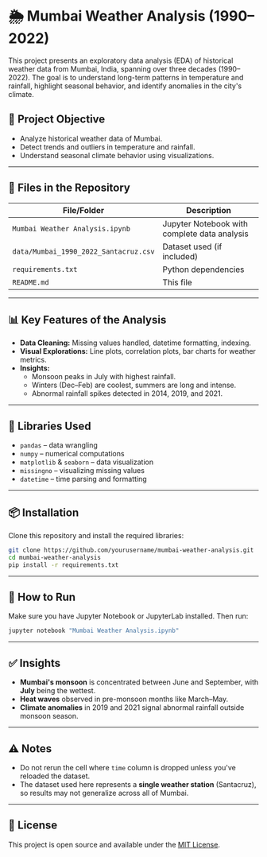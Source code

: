 # 🌦️ Mumbai Weather Analysis (1990–2022)

This project presents an exploratory data analysis (EDA) of historical weather data from Mumbai, India, spanning over three decades (1990–2022). The goal is to understand long-term patterns in temperature and rainfall, highlight seasonal behavior, and identify anomalies in the city's climate.

## 📌 Project Objective

- Analyze historical weather data of Mumbai.
- Detect trends and outliers in temperature and rainfall.
- Understand seasonal climate behavior using visualizations.

---

## 📁 Files in the Repository

| File/Folder | Description |
|-------------|-------------|
| `Mumbai Weather Analysis.ipynb` | Jupyter Notebook with complete data analysis |
| `data/Mumbai_1990_2022_Santacruz.csv` | Dataset used (if included) |
| `requirements.txt` | Python dependencies |
| `README.md` | This file |

---

## 📊 Key Features of the Analysis

- **Data Cleaning:** Missing values handled, datetime formatting, indexing.
- **Visual Explorations:** Line plots, correlation plots, bar charts for weather metrics.
- **Insights:** 
  - Monsoon peaks in July with highest rainfall.
  - Winters (Dec–Feb) are coolest, summers are long and intense.
  - Abnormal rainfall spikes detected in 2014, 2019, and 2021.

---

## 🧪 Libraries Used

- `pandas` – data wrangling  
- `numpy` – numerical computations  
- `matplotlib` & `seaborn` – data visualization  
- `missingno` – visualizing missing values  
- `datetime` – time parsing and formatting

---

## 📦 Installation

Clone this repository and install the required libraries:

```bash
git clone https://github.com/yourusername/mumbai-weather-analysis.git
cd mumbai-weather-analysis
pip install -r requirements.txt
````

---

## 🚀 How to Run

Make sure you have Jupyter Notebook or JupyterLab installed. Then run:

```bash
jupyter notebook "Mumbai Weather Analysis.ipynb"
```

---

## ✅ Insights

* **Mumbai's monsoon** is concentrated between June and September, with **July** being the wettest.
* **Heat waves** observed in pre-monsoon months like March–May.
* **Climate anomalies** in 2019 and 2021 signal abnormal rainfall outside monsoon season.

---

## ⚠️ Notes

* Do not rerun the cell where `time` column is dropped unless you've reloaded the dataset.
* The dataset used here represents a **single weather station** (Santacruz), so results may not generalize across all of Mumbai.

---

## 📜 License

This project is open source and available under the [MIT License](LICENSE).